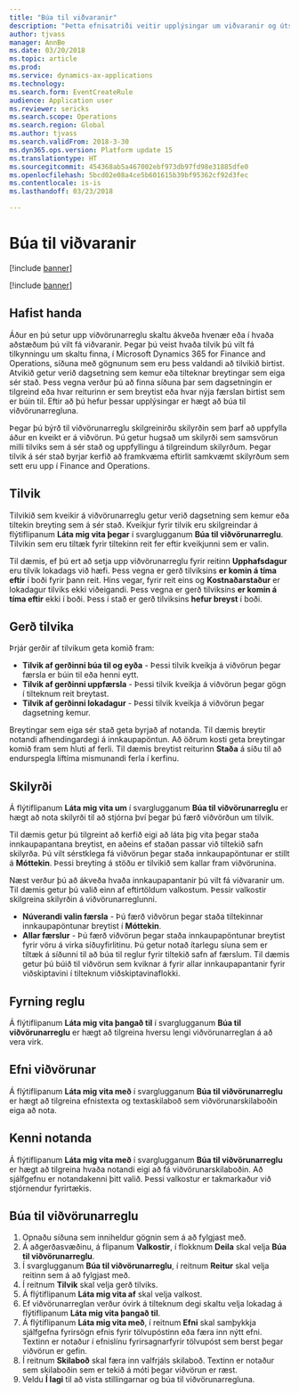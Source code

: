 ```yaml
---
title: "Búa til viðvaranir"
description: "Þetta efnisatriði veitir upplýsingar um viðvaranir og útskýrir hvernig á að búa til viðvörunarreglu svo þú fáir tilkynningu um tilvik eins og dagsetningu sem kemur eða tilgreinda breytingu sem á sér stað."
author: tjvass
manager: AnnBe
ms.date: 03/20/2018
ms.topic: article
ms.prod: 
ms.service: dynamics-ax-applications
ms.technology: 
ms.search.form: EventCreateRule
audience: Application user
ms.reviewer: sericks
ms.search.scope: Operations
ms.search.region: Global
ms.author: tjvass
ms.search.validFrom: 2018-3-30
ms.dyn365.ops.version: Platform update 15
ms.translationtype: HT
ms.sourcegitcommit: 454368ab5a467002ebf973db97fd98e31885dfe0
ms.openlocfilehash: 5bcd02e08a4ce5b601615b39bf95362cf92d3fec
ms.contentlocale: is-is
ms.lasthandoff: 03/23/2018

---
```


# <a name="create-alerts"></a>Búa til viðvaranir

[!include [banner](../includes/banner.md)]

[!include [banner](../includes/pre-release.md)]

## <a name="getting-started"></a>Hafist handa
Áður en þú setur upp viðvörunarreglu skaltu ákveða hvenær eða í hvaða aðstæðum þú vilt fá viðvaranir. Þegar þú veist hvaða tilvik þú vilt fá tilkynningu um skaltu finna, í Microsoft Dynamics 365 for Finance and Operations, síðuna með gögnunum sem eru þess valdandi að tilvikið birtist. Atvikið getur verið dagsetning sem kemur eða tilteknar breytingar sem eiga sér stað. Þess vegna verður þú að finna síðuna þar sem dagsetningin er tilgreind eða hvar reiturinn er sem breytist eða hvar nýja færslan birtist sem er búin til. Eftir að þú hefur þessar upplýsingar er hægt að búa til viðvörunarregluna.

Þegar þú býrð til viðvörunarreglu skilgreinirðu skilyrðin sem þarf að uppfylla áður en kveikt er á viðvörun. Þú getur hugsað um skilyrði sem samsvörun milli tilviks sem á sér stað og uppfyllingu á tilgreindum skilyrðum. Þegar tilvik á sér stað byrjar kerfið að framkvæma eftirlit samkvæmt skilyrðum sem sett eru upp í Finance and Operations.

## <a name="events"></a>Tilvik
Tilvikið sem kveikir á viðvörunarreglu getur verið dagsetning sem kemur eða tiltekin breyting sem á sér stað. Kveikjur fyrir tilvik eru skilgreindar á flýtiflipanum **Láta mig vita þegar** í svarglugganum **Búa til viðvörunarreglu**. Tilvikin sem eru tiltæk fyrir tiltekinn reit fer eftir kveikjunni sem er valin.

Til dæmis, ef þú ert að setja upp viðvörunarreglu fyrir reitinn **Upphafsdagur** eru tilvik lokadags við hæfi. Þess vegna er gerð tilviksins **er komin á tíma eftir** í boði fyrir þann reit. Hins vegar, fyrir reit eins og **Kostnaðarstaður** er lokadagur tilviks ekki viðeigandi. Þess vegna er gerð tilviksins **er komin á tíma eftir** ekki í boði. Þess í stað er gerð tilviksins **hefur breyst** í boði.

## <a name="event-types"></a>Gerð tilvika
Þrjár gerðir af tilvikum geta komið fram:

- **Tilvik af gerðinni búa til og eyða** - Þessi tilvik kveikja á viðvörun þegar færsla er búin til eða henni eytt.
- **Tilvik af gerðinni uppfærsla** - Þessi tilvik kveikja á viðvörun þegar gögn í tilteknum reit breytast.
- **Tilvik af gerðinni lokadagur** - Þessi tilvik kveikja á viðvörun þegar dagsetning kemur.
    
Breytingar sem eiga sér stað geta byrjað af notanda. Til dæmis breytir notandi afhendingardegi á innkaupapöntun. Að öðrum kosti geta breytingar komið fram sem hluti af ferli. Til dæmis breytist reiturinn **Staða** á síðu til að endurspegla líftíma mismunandi ferla í kerfinu.

## <a name="conditions"></a>Skilyrði
Á flýtiflipanum **Láta mig vita um** í svarglugganum **Búa til viðvörunarreglu** er hægt að nota skilyrði til að stjórna því þegar þú færð viðvörðun um tilvik.

Til dæmis getur þú tilgreint að kerfið eigi að láta þig vita þegar staða innkaupapantana breytist, en aðeins ef staðan passar við tiltekið safn skilyrða. Þú vilt sérstklega fá viðvörun þegar staða innkaupapöntunar er stillt á **Móttekin**. Þessi breyting á stöðu er tilvikið sem kallar fram viðvörunina.

Næst verður þú að ákveða hvaða innkaupapantanir þú vilt fá viðvaranir um. Til dæmis getur þú valið einn af eftirtöldum valkostum. Þessir valkostir skilgreina skilyrðin á viðvörunarreglunni.

- **Núverandi valin færsla** - Þú færð viðvörun þegar staða tiltekinnar innkaupapöntunar breytist í **Móttekin**.
- **Allar færslur** - Þú færð viðvörun þegar staða innkaupapöntunar breytist fyrir vöru á virka síðuyfirlitinu. Þú getur notað ítarlegu síuna sem er tiltæk á síðunni til að búa til reglur fyrir tiltekið safn af færslum. Til dæmis getur þú búið til viðvörun sem kviknar á fyrir allar innkaupapantanir fyrir viðskiptavini í tilteknum viðskiptavinaflokki.
    
## <a name="expiry-of-rule"></a>Fyrning reglu
Á flýtiflipanum **Láta mig vita þangað til** í svarglugganum **Búa til viðvörunarreglu** er hægt að tilgreina hversu lengi viðvörunarreglan á að vera virk.

## <a name="alert-contents"></a>Efni viðvörunar
Á flýtiflipanum **Láta mig vita með** í svarglugganum **Búa til viðvörunarreglu** er hægt að tilgreina efnistexta og textaskilaboð sem viðvörunarskilaboðin eiga að nota.

## <a name="user-id"></a>Kenni notanda
Á flýtiflipanum **Láta mig vita með** í svarglugganum **Búa til viðvörunarreglu** er hægt að tilgreina hvaða notandi eigi að fá viðvörunarskilaboðin. Að sjálfgefnu er notandakenni þitt valið. Þessi valkostur er takmarkaður við stjórnendur fyrirtækis.

## <a name="create-an-alert-rule"></a>Búa til viðvörunarreglu
1. Opnaðu síðuna sem inniheldur gögnin sem á að fylgjast með.
2. Á aðgerðasvæðinu, á flipanum **Valkostir**, í flokknum **Deila** skal velja **Búa til viðvörunarreglu**.
3. Í svarglugganum **Búa til viðvörunarreglu**, í reitnum **Reitur** skal velja reitinn sem á að fylgjast með.
4. Í reitnum **Tilvik** skal velja gerð tilviks.
5. Á flýtiflipanum **Láta mig vita af** skal velja valkost.
6. Ef viðvörunarreglan verður óvirk á tilteknum degi skaltu velja lokadag á flýtiflipanum **Láta mig vita þangað til**.
7. Á flýtiflipanum **Láta mig vita með**, í reitnum **Efni** skal samþykkja sjálfgefna fyrirsögn efnis fyrir tölvupóstinn eða færa inn nýtt efni. Textinn er notaður í efnislínu fyrirsagnarfyrir tölvupóst sem berst þegar viðvörun er gefin.
8. Í reitnum **Skilaboð** skal færa inn valfrjáls skilaboð. Textinn er notaður sem skilaboðin sem er tekið á móti þegar viðvörun er ræst.
9. Veldu **Í lagi** til að vista stillingarnar og búa til viðvörunarregluna.

